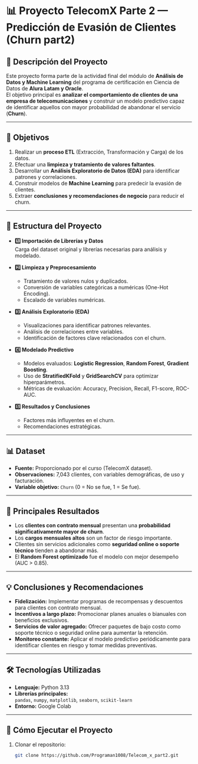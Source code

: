 # 📊 Proyecto TelecomX Parte 2 — Predicción de Evasión de Clientes (Churn part2)

## 📝 Descripción del Proyecto
Este proyecto forma parte de la actividad final del módulo de **Análisis de Datos y Machine Learning** del programa de certificación en Ciencia de Datos de **Alura Latam y Oracle**.  
El objetivo principal es **analizar el comportamiento de clientes de una empresa de telecomunicaciones** y construir un modelo predictivo capaz de identificar aquellos con mayor probabilidad de abandonar el servicio (**Churn**).

---

## 🎯 Objetivos
1. Realizar un **proceso ETL** (Extracción, Transformación y Carga) de los datos.
2. Efectuar una **limpieza y tratamiento de valores faltantes**.
3. Desarrollar un **Análisis Exploratorio de Datos (EDA)** para identificar patrones y correlaciones.
4. Construir modelos de **Machine Learning** para predecir la evasión de clientes.
5. Extraer **conclusiones y recomendaciones de negocio** para reducir el churn.

---

## 📂 Estructura del Proyecto
- **1️⃣ Importación de Librerías y Datos**  
  Carga del dataset original y librerías necesarias para análisis y modelado.
  
- **2️⃣ Limpieza y Preprocesamiento**  
  - Tratamiento de valores nulos y duplicados.  
  - Conversión de variables categóricas a numéricas (One-Hot Encoding).  
  - Escalado de variables numéricas.

- **3️⃣ Análisis Exploratorio (EDA)**  
  - Visualizaciones para identificar patrones relevantes.  
  - Análisis de correlaciones entre variables.  
  - Identificación de factores clave relacionados con el churn.

- **4️⃣ Modelado Predictivo**  
  - Modelos evaluados: **Logistic Regression**, **Random Forest**, **Gradient Boosting**.  
  - Uso de **StratifiedKFold** y **GridSearchCV** para optimizar hiperparámetros.  
  - Métricas de evaluación: Accuracy, Precision, Recall, F1-score, ROC-AUC.

- **5️⃣ Resultados y Conclusiones**  
  - Factores más influyentes en el churn.  
  - Recomendaciones estratégicas.

---

## 📊 Dataset
- **Fuente:** Proporcionado por el curso (TelecomX dataset).
- **Observaciones:** 7,043 clientes, con variables demográficas, de uso y facturación.
- **Variable objetivo:** `Churn` (0 = No se fue, 1 = Se fue).

---

## 🚀 Principales Resultados
- Los **clientes con contrato mensual** presentan una **probabilidad significativamente mayor de churn**.
- Los **cargos mensuales altos** son un factor de riesgo importante.
- Clientes sin servicios adicionales como **seguridad online o soporte técnico** tienden a abandonar más.
- El **Random Forest optimizado** fue el modelo con mejor desempeño (AUC > 0.85).

---

## 💡 Conclusiones y Recomendaciones
- **Fidelización:** Implementar programas de recompensas y descuentos para clientes con contrato mensual.
- **Incentivos a largo plazo:** Promocionar planes anuales o bianuales con beneficios exclusivos.
- **Servicios de valor agregado:** Ofrecer paquetes de bajo costo como soporte técnico o seguridad online para aumentar la retención.
- **Monitoreo constante:** Aplicar el modelo predictivo periódicamente para identificar clientes en riesgo y tomar medidas preventivas.

---

## 🛠️ Tecnologías Utilizadas
- **Lenguaje:** Python 3.13
- **Librerías principales:**  
  `pandas`, `numpy`, `matplotlib`, `seaborn`, `scikit-learn`
- **Entorno:** Google Colab

---

## 📌 Cómo Ejecutar el Proyecto
1. Clonar el repositorio:
   ```bash
   git clone https://github.com/Programan1008/Telecom_x_part2.git
